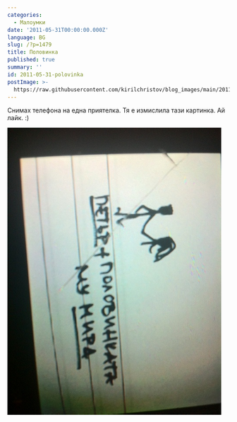 ```yaml
---
categories:
  - Малоумки
date: '2011-05-31T00:00:00.000Z'
language: BG
slug: /?p=1479
title: Половинка
published: true
summary: ''
id: 2011-05-31-polovinka
postImage: >-
  https://raw.githubusercontent.com/kirilchristov/blog_images/main/2011/05/IMG_0996.jpg
---
```


Снимах телефона на една приятелка. Тя е измислила тази картинка. Ай лайк. :) 

![](https://raw.githubusercontent.com/kirilchristov/blog_images/main/2011/05/IMG_0996.jpg)

